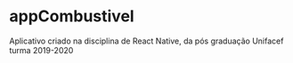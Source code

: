 # appCombustivel
Aplicativo criado na disciplina de React Native, da pós graduação Unifacef turma 2019-2020

